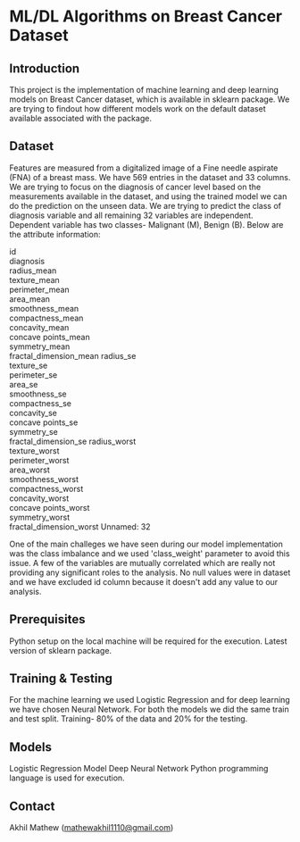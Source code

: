# ML/DL Algorithms on Breast Cancer Dataset
## Introduction

This project is the implementation of machine learning and deep learning models on Breast Cancer dataset, which is available in sklearn package. We are trying to findout
how different models work on the default dataset available associated with the package.

## Dataset

Features are measured from a digitalized image of a Fine needle aspirate (FNA) of a breast mass. We have 569 entries in the dataset and 33 columns. We are trying to focus
on the diagnosis of cancer level based on the measurements available in the dataset, and using the trained model we can do the prediction on the unseen data. 
We are trying to predict the class of diagnosis variable and all remaining 32 variables are independent. Dependent variable has two classes- Malignant (M), Benign (B). Below are the attribute information:

id                    
diagnosis             
radius_mean           
texture_mean          
perimeter_mean        
area_mean             
smoothness_mean       
compactness_mean      
concavity_mean        
concave points_mean   
symmetry_mean         
fractal_dimension_mean
radius_se             
texture_se            
perimeter_se          
area_se               
smoothness_se         
compactness_se        
concavity_se          
concave points_se     
symmetry_se           
fractal_dimension_se
radius_worst           
texture_worst          
perimeter_worst        
area_worst             
smoothness_worst       
compactness_worst      
concavity_worst        
concave points_worst   
symmetry_worst         
fractal_dimension_worst
Unnamed: 32

One of the main challeges we have seen during our model implementation was the class imbalance and we used 'class_weight' parameter to avoid this issue. A few of the
variables are mutually correlated which are really not providing any significant roles to the analysis. No null values were in dataset and we have excluded id column 
because it doesn't add any value to our analysis.

## Prerequisites

Python setup on the local machine will be required for the execution. Latest version of sklearn package.

## Training & Testing

For the machine learning we used Logistic Regression and for deep learning we have chosen Neural Network. For both the models we did the same train and test split.
Training- 80% of the data and 20% for the testing.

## Models

Logistic Regression Model
Deep Neural Network
Python programming language is used for execution.

## Contact

Akhil Mathew (mathewakhil1110@gmail.com)


